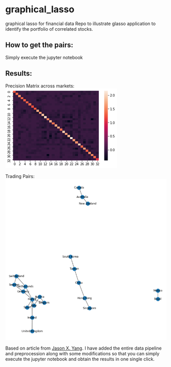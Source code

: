 # graphical_lasso
graphical lasso for financial data
 Repo to illustrate glasso application to identify the portfolio of correlated stocks.

## How to get the pairs:
Simply execute the jupyter notebook

## Results:
Precision Matrix across markets:
![](Images/precision.jpg)




Trading Pairs:
![](Images/clustering.jpg)

Based on article from [Jason X. Yang](https://medium.com/@xi_x_yang). I have added the entire data pipeline and preprocession along with some modifications so that you can simply execute the jupyter notebook and obtain the results in one single click.
 
